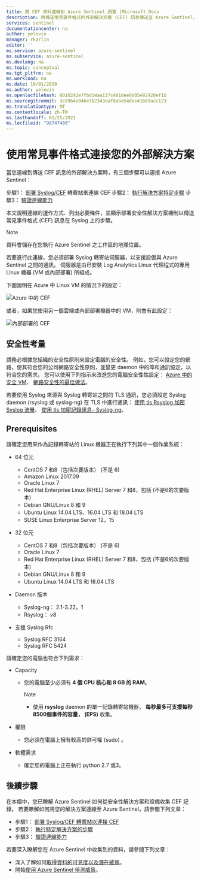 ```yaml
---
title: 將 CEF 資料連線到 Azure Sentinel 預覽 |Microsoft Docs
description: 將傳送常見事件格式的外部解決方案 (CEF) 訊息傳送至 Azure Sentinel，並使用 Linux 機器作為記錄轉寄站。
services: sentinel
documentationcenter: na
author: yelevin
manager: rkarlin
editor: ''
ms.service: azure-sentinel
ms.subservice: azure-sentinel
ms.devlang: na
ms.topic: conceptual
ms.tgt_pltfrm: na
ms.workload: na
ms.date: 10/01/2020
ms.author: yelevin
ms.openlocfilehash: 6010242e7fbd14aa117c481dee0d05e92928ef1b
ms.sourcegitcommit: 3c8964a946e3b2343eaf8aba54dee41b89acc123
ms.translationtype: MT
ms.contentlocale: zh-TW
ms.lasthandoff: 01/25/2021
ms.locfileid: "98747486"
---
```

# <a name="connect-your-external-solution-using-common-event-format"></a>使用常見事件格式連接您的外部解決方案

當您連線到傳送 CEF 訊息的外部解決方案時，有三個步驟可以連接 Azure Sentinel：

步驟1： [部署 Syslog/CEF](connect-cef-agent.md) 轉寄站來連線 CEF 步驟2： [執行解決方案特定步驟](connect-cef-solution-config.md) 步驟3： [驗證連線能力](connect-cef-verify.md)

本文說明連線的運作方式、列出必要條件，並顯示部署安全性解決方案機制以傳送常見事件格式 (CEF) 訊息在 Syslog 上的步驟。 

> [!NOTE] 
> 資料會儲存在您執行 Azure Sentinel 之工作區的地理位置。

若要進行此連線，您必須部署 Syslog 轉寄站伺服器，以支援設備與 Azure Sentinel 之間的通訊。  伺服器是由已安裝 Log Analytics Linux 代理程式的專用 Linux 機器 (VM 或內部部署) 所組成。 

下圖說明在 Azure 中 Linux VM 的情況下的設定：

 ![Azure 中的 CEF](./media/connect-cef/cef-syslog-azure.png)

或者，如果您使用另一個雲端或內部部署機器中的 VM，則會有此設定： 

 ![內部部署的 CEF](./media/connect-cef/cef-syslog-onprem.png)

## <a name="security-considerations"></a>安全性考量

請務必根據您組織的安全性原則來設定電腦的安全性。 例如，您可以設定您的網路，使其符合您的公司網路安全性原則，並變更 daemon 中的埠和通訊協定，以符合您的需求。 您可以使用下列指示來改進您的電腦安全性性設定：  [Azure 中的安全 VM](../virtual-machines/security-policy.md)、 [網路安全性的最佳做法](../security/fundamentals/network-best-practices.md)。

若要使用 Syslog 來源與 Syslog 轉寄站之間的 TLS 通訊，您必須設定 Syslog daemon (rsyslog 或 syslog-ng) 在 TLS 中進行通訊： [使用 tls Rsyslog 加密 Syslog 流量](https://www.rsyslog.com/doc/v8-stable/tutorials/tls_cert_summary.html)、 [使用 tls 加密記錄訊息– Syslog-ng](https://support.oneidentity.com/technical-documents/syslog-ng-open-source-edition/3.22/administration-guide/60#TOPIC-1209298)。
 
## <a name="prerequisites"></a>Prerequisites

請確定您用來作為記錄轉寄站的 Linux 機器正在執行下列其中一個作業系統：

- 64 位元
  - CentOS 7 和8（包括次要版本） (不是 6) 
  - Amazon Linux 2017.09
  - Oracle Linux 7
  - Red Hat Enterprise Linux (RHEL) Server 7 和8，包括 (不是6的次要版本) 
  - Debian GNU/Linux 8 和 9
  - Ubuntu Linux 14.04 LTS、16.04 LTS 和 18.04 LTS
  - SUSE Linux Enterprise Server 12，15

- 32 位元
  - CentOS 7 和8（包括次要版本） (不是 6) 
  - Oracle Linux 7
  - Red Hat Enterprise Linux (RHEL) Server 7 和8，包括 (不是6的次要版本) 
  - Debian GNU/Linux 8 和 9
  - Ubuntu Linux 14.04 LTS 和 16.04 LTS
 
- Daemon 版本
  - Syslog-ng： 2.1-3.22。1
  - Rsyslog： v8
  
- 支援 Syslog Rfc
  - Syslog RFC 3164
  - Syslog RFC 5424
 
請確定您的電腦也符合下列需求： 

- Capacity
  - 您的電腦至少必須有 **4 個 CPU 核心和 8 GB 的 RAM**。

    > [!NOTE]
    > - 使用 **rsyslog** daemon 的單一記錄轉寄站機器， **每秒最多可支援每秒8500個事件的容量， (EPS)** 收集。

- 權限
  - 您必須在電腦上擁有較高的許可權 (sudo) 。 

- 軟體需求
  - 確定您的電腦上正在執行 python 2.7 或3。

## <a name="next-steps"></a>後續步驟

在本檔中，您已瞭解 Azure Sentinel 如何從安全性解決方案和設備收集 CEF 記錄。 若要瞭解如何將您的解決方案連線至 Azure Sentinel，請參閱下列文章：

- 步驟1： [部署 Syslog/CEF 轉寄站以連接 CEF](connect-cef-agent.md)
- 步驟2： [執行特定解決方案的步驟](connect-cef-solution-config.md)
- 步驟3： [驗證連線能力](connect-cef-verify.md)

若要深入瞭解您在 Azure Sentinel 中收集到的資料，請參閱下列文章：
- 深入了解如何[取得資料的可見度以及潛在威脅](quickstart-get-visibility.md)。
- 開始[使用 Azure Sentinel 偵測威脅](./tutorial-detect-threats-built-in.md)。